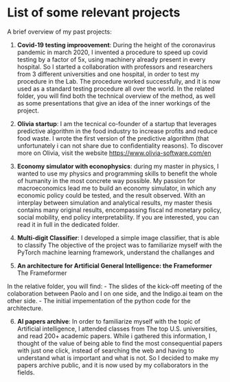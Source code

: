 # List of some relevant projects
A brief overview of my past projects:

1) **Covid-19 testing improovement**: During the height of the coronavirus pandemic in march 2020, I invented a procedure to speed up covid testing by a factor of 5x, using machinery already present in every hospital. So I started a collaboration with professors and researchers from 3 different universities and one hospital, in order to test my procedure in the Lab. The procedure worked successfully, and it is now used as a standard testing procedure all over the world. In the related folder, you will find both the technical overview of the method, as well as some presentations that give an idea of the inner workings of the project.

2) **Olivia startup**: I am the tecnical co-founder of a startup that leverages predictive algorithm in the food industry to increase profits and reduce food waste. I wrote the first version of the predictive algorithm (that unfortunately i can not share due to confidentiality reasons). To discover more on Olivia, visit the website https://www.olivia-software.com/en

3) **Economy simulator with econophysics**: during my master in physics, I wanted to use my physics and programming skills to benefit the whole of humanity in the most concrete way possible. My passion for macroeconomics lead me to build an economy simulator, in which any economic policy could be tested, and the result observed. With an interplay between simulation and analytical results, my master thesis contains many original results, encompassing fiscal nd monetary policy, social mobility, end policy interpretability. If you are interested, you can read it in full in the dedicated folder.

4) **Multi-digit Classifier**: I developed a simple image classifier, that is able to classify 
The objective of the project was to familiarize myself with the PyTorch machine learning framework, understand the challanges and

5) **An architecture for Artificial General Intelligence: the Frameformer** The Frameformer 

In the relative folder, you will find:
    - The slides of the kick-off meeting of the colaboration between Paolo and I on one side, and the Indigo.ai team on the other side. 
    - The initial impementation of the python code for the architecture.

6) **AI papers archive**: In order to familiarize myself with the topic of Artificial intelligence, I attended classes from The top U.S. universities, and read 200+ academic papers. While i gathered this information, I thought of the value of being able to find the most consequential papers with just one click, instead of searching the web and having to understand what is important and what is not. So I decided to make my papers archive public, and it is now used by my collaborators in the fields.